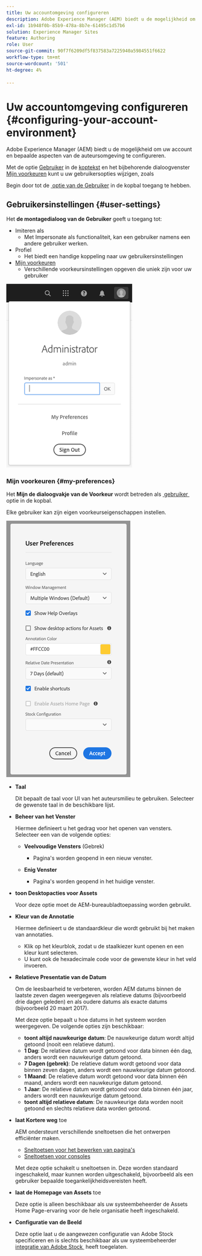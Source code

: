 ```yaml
---
title: Uw accountomgeving configureren
description: Adobe Experience Manager (AEM) biedt u de mogelijkheid om uw account en bepaalde aspecten van de auteursomgeving te configureren.
exl-id: 1b948f0b-85b9-478a-8b7e-61495c1d57b6
solution: Experience Manager Sites
feature: Authoring
role: User
source-git-commit: 90f7f6209df5f837583a7225940a5984551f6622
workflow-type: tm+mt
source-wordcount: '501'
ht-degree: 4%

---
```


# Uw accountomgeving configureren {#configuring-your-account-environment}

Adobe Experience Manager (AEM) biedt u de mogelijkheid om uw account en bepaalde aspecten van de auteursomgeving te configureren.

Met de optie [Gebruiker](#user-settings) in de [koptekst](/help/sites-cloud/authoring/basic-handling.md#the-header) en het bijbehorende dialoogvenster [Mijn voorkeuren](#my-preferences) kunt u uw gebruikersopties wijzigen, zoals

Begin door tot de [&#x200B; optie van de Gebruiker &#x200B;](#user-settings) in de kopbal toegang te hebben.

## Gebruikersinstellingen {#user-settings}

Het **de montagedialoog van de Gebruiker** geeft u toegang tot:

* Imiteren als
   * Met Impersonate als functionaliteit, kan een gebruiker namens een andere gebruiker werken. <!--With the [Impersonate as](/help/sites-administering/security.md#impersonating-another-user) functionality, a user can work on behalf of another user.-->
* Profiel
   * Het biedt een handige koppeling naar uw gebruikersinstellingen <!--Offers a convenient link to your [user settings](/help/sites-administering/security.md))-->
* [Mijn voorkeuren](#my-preferences)
   * Verschillende voorkeursinstellingen opgeven die uniek zijn voor uw gebruiker

![&#x200B; montages van de Gebruiker &#x200B;](/help/sites-cloud/authoring/assets/user-settings.png)

### Mijn voorkeuren {#my-preferences}

Het **Mijn de dialoogvakje van de Voorkeur** wordt betreden als [&#x200B; gebruiker &#x200B;](#user-settings) optie in de kopbal.

Elke gebruiker kan zijn eigen voorkeurseigenschappen instellen.

![&#x200B; Mijn Voorkeur &#x200B;](/help/sites-cloud/authoring/assets/user-preferences.png)

* **Taal**

  Dit bepaalt de taal voor UI van het auteursmilieu te gebruiken. Selecteer de gewenste taal in de beschikbare lijst.

* **Beheer van het Venster**

  Hiermee definieert u het gedrag voor het openen van vensters. Selecteer een van de volgende opties:

   * **Veelvoudige Vensters** (Gebrek)

      * Pagina&#39;s worden geopend in een nieuw venster.

   * **Enig Venster**

      * Pagina&#39;s worden geopend in het huidige venster.

* **toon Desktopacties voor Assets**

  Voor deze optie moet de AEM-bureaubladtoepassing worden gebruikt.

* **Kleur van de Annotatie**

  Hiermee definieert u de standaardkleur die wordt gebruikt bij het maken van annotaties.

   * Klik op het kleurblok, zodat u de staalkiezer kunt openen en een kleur kunt selecteren.
   * U kunt ook de hexadecimale code voor de gewenste kleur in het veld invoeren.

* **Relatieve Presentatie van de Datum**

  Om de leesbaarheid te verbeteren, worden AEM datums binnen de laatste zeven dagen weergegeven als relatieve datums (bijvoorbeeld drie dagen geleden) en als oudere datums als exacte datums (bijvoorbeeld 20 maart 2017).

  Met deze optie bepaalt u hoe datums in het systeem worden weergegeven. De volgende opties zijn beschikbaar:

   * **toont altijd nauwkeurige datum**: De nauwkeurige datum wordt altijd getoond (nooit een relatieve datum).
   * **1 Dag**: De relatieve datum wordt getoond voor data binnen één dag, anders wordt een nauwkeurige datum getoond.
   * **7 Dagen (gebrek)**: De relatieve datum wordt getoond voor data binnen zeven dagen, anders wordt een nauwkeurige datum getoond.
   * **1 Maand**: De relatieve datum wordt getoond voor data binnen één maand, anders wordt een nauwkeurige datum getoond.
   * **1 Jaar**: De relatieve datum wordt getoond voor data binnen één jaar, anders wordt een nauwkeurige datum getoond.
   * **toont altijd relatieve datum**: De nauwkeurige data worden nooit getoond en slechts relatieve data worden getoond.

* **laat Kortere weg** toe

  AEM ondersteunt verschillende sneltoetsen die het ontwerpen efficiënter maken.

   * [Sneltoetsen voor het bewerken van pagina&#39;s](/help/sites-cloud/authoring/page-editor/keyboard-shortcuts.md)
   * [Sneltoetsen voor consoles](/help/sites-cloud/authoring/sites-console/keyboard-shortcuts.md)

  Met deze optie schakelt u sneltoetsen in. Deze worden standaard ingeschakeld, maar kunnen worden uitgeschakeld, bijvoorbeeld als een gebruiker bepaalde toegankelijkheidsvereisten heeft.

* **laat de Homepage van Assets** toe

  Deze optie is alleen beschikbaar als uw systeembeheerder de Assets Home Page-ervaring voor de hele organisatie heeft ingeschakeld.

* **Configuratie van de Beeld**

  Deze optie laat u de aangewezen configuratie van Adobe Stock specificeren en is slechts beschikbaar als uw systeembeheerder [&#x200B; integratie van Adobe Stock &#x200B;](/help/assets/aem-assets-adobe-stock.md) heeft toegelaten.
